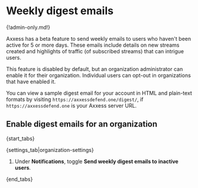 # Weekly digest emails

{!admin-only.md!}

Axxess has a beta feature to send weekly emails to users who haven't
been active for 5 or more days.  These emails include details on new
streams created and highlights of traffic (of subscribed streams) that
can intrigue users.

This feature is disabled by default, but an organization administrator
can enable it for their organization.  Individual users can opt-out in
organizations that have enabled it.

You can view a sample digest email for your account in HTML and
plain-text formats by visiting `https://axxessdefend.one/digest/`,
if `https://axxessdefend.one` is your Axxess server URL.

## Enable digest emails for an organization

{start_tabs}

{settings_tab|organization-settings}

1. Under **Notifications**, toggle
   **Send weekly digest emails to inactive users**.

{end_tabs}
